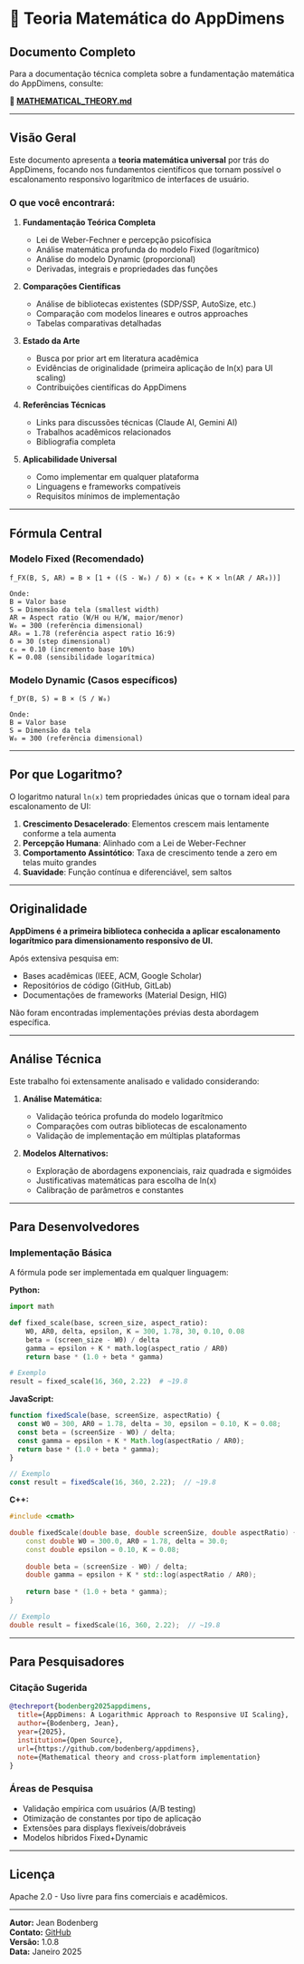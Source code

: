 # 📐 Teoria Matemática do AppDimens

## Documento Completo

Para a documentação técnica completa sobre a fundamentação matemática do AppDimens, consulte:

**📄 [MATHEMATICAL_THEORY.md](../MATHEMATICAL_THEORY.md)**

---

## Visão Geral

Este documento apresenta a **teoria matemática universal** por trás do AppDimens, focando nos fundamentos científicos que tornam possível o escalonamento responsivo logarítmico de interfaces de usuário.

### O que você encontrará:

1. **Fundamentação Teórica Completa**
   - Lei de Weber-Fechner e percepção psicofísica
   - Análise matemática profunda do modelo Fixed (logarítmico)
   - Análise do modelo Dynamic (proporcional)
   - Derivadas, integrais e propriedades das funções

2. **Comparações Científicas**
   - Análise de bibliotecas existentes (SDP/SSP, AutoSize, etc.)
   - Comparação com modelos lineares e outros approaches
   - Tabelas comparativas detalhadas

3. **Estado da Arte**
   - Busca por prior art em literatura acadêmica
   - Evidências de originalidade (primeira aplicação de ln(x) para UI scaling)
   - Contribuições científicas do AppDimens

4. **Referências Técnicas**
   - Links para discussões técnicas (Claude AI, Gemini AI)
   - Trabalhos acadêmicos relacionados
   - Bibliografia completa

5. **Aplicabilidade Universal**
   - Como implementar em qualquer plataforma
   - Linguagens e frameworks compatíveis
   - Requisitos mínimos de implementação

---

## Fórmula Central

### Modelo Fixed (Recomendado)

```
f_FX(B, S, AR) = B × [1 + ((S - W₀) / δ) × (ε₀ + K × ln(AR / AR₀))]

Onde:
B = Valor base
S = Dimensão da tela (smallest width)
AR = Aspect ratio (W/H ou H/W, maior/menor)
W₀ = 300 (referência dimensional)
AR₀ = 1.78 (referência aspect ratio 16:9)
δ = 30 (step dimensional)
ε₀ = 0.10 (incremento base 10%)
K = 0.08 (sensibilidade logarítmica)
```

### Modelo Dynamic (Casos específicos)

```
f_DY(B, S) = B × (S / W₀)

Onde:
B = Valor base
S = Dimensão da tela
W₀ = 300 (referência dimensional)
```

---

## Por que Logaritmo?

O logaritmo natural `ln(x)` tem propriedades únicas que o tornam ideal para escalonamento de UI:

1. **Crescimento Desacelerado**: Elementos crescem mais lentamente conforme a tela aumenta
2. **Percepção Humana**: Alinhado com a Lei de Weber-Fechner
3. **Comportamento Assintótico**: Taxa de crescimento tende a zero em telas muito grandes
4. **Suavidade**: Função contínua e diferenciável, sem saltos

---

## Originalidade

**AppDimens é a primeira biblioteca conhecida a aplicar escalonamento logarítmico para dimensionamento responsivo de UI.**

Após extensiva pesquisa em:
- Bases acadêmicas (IEEE, ACM, Google Scholar)
- Repositórios de código (GitHub, GitLab)
- Documentações de frameworks (Material Design, HIG)

Não foram encontradas implementações prévias desta abordagem específica.

---

## Análise Técnica

Este trabalho foi extensamente analisado e validado considerando:

1. **Análise Matemática:**
   - Validação teórica profunda do modelo logarítmico
   - Comparações com outras bibliotecas de escalonamento
   - Validação de implementação em múltiplas plataformas

2. **Modelos Alternativos:**
   - Exploração de abordagens exponenciais, raiz quadrada e sigmóides
   - Justificativas matemáticas para escolha de ln(x)
   - Calibração de parâmetros e constantes

---

## Para Desenvolvedores

### Implementação Básica

A fórmula pode ser implementada em qualquer linguagem:

**Python:**
```python
import math

def fixed_scale(base, screen_size, aspect_ratio):
    W0, AR0, delta, epsilon, K = 300, 1.78, 30, 0.10, 0.08
    beta = (screen_size - W0) / delta
    gamma = epsilon + K * math.log(aspect_ratio / AR0)
    return base * (1.0 + beta * gamma)

# Exemplo
result = fixed_scale(16, 360, 2.22)  # ~19.8
```

**JavaScript:**
```javascript
function fixedScale(base, screenSize, aspectRatio) {
  const W0 = 300, AR0 = 1.78, delta = 30, epsilon = 0.10, K = 0.08;
  const beta = (screenSize - W0) / delta;
  const gamma = epsilon + K * Math.log(aspectRatio / AR0);
  return base * (1.0 + beta * gamma);
}

// Exemplo
const result = fixedScale(16, 360, 2.22);  // ~19.8
```

**C++:**
```cpp
#include <cmath>

double fixedScale(double base, double screenSize, double aspectRatio) {
    const double W0 = 300.0, AR0 = 1.78, delta = 30.0;
    const double epsilon = 0.10, K = 0.08;
    
    double beta = (screenSize - W0) / delta;
    double gamma = epsilon + K * std::log(aspectRatio / AR0);
    
    return base * (1.0 + beta * gamma);
}

// Exemplo
double result = fixedScale(16, 360, 2.22);  // ~19.8
```

---

## Para Pesquisadores

### Citação Sugerida

```bibtex
@techreport{bodenberg2025appdimens,
  title={AppDimens: A Logarithmic Approach to Responsive UI Scaling},
  author={Bodenberg, Jean},
  year={2025},
  institution={Open Source},
  url={https://github.com/bodenberg/appdimens},
  note={Mathematical theory and cross-platform implementation}
}
```

### Áreas de Pesquisa

- Validação empírica com usuários (A/B testing)
- Otimização de constantes por tipo de aplicação
- Extensões para displays flexíveis/dobráveis
- Modelos híbridos Fixed+Dynamic

---

## Licença

Apache 2.0 - Uso livre para fins comerciais e acadêmicos.

---

**Autor:** Jean Bodenberg  
**Contato:** [GitHub](https://github.com/bodenberg)  
**Versão:** 1.0.8  
**Data:** Janeiro 2025

